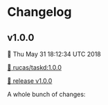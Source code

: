# Changelog

## v1.0.0

:date: Thu May 31 18:12:34 UTC 2018

[:whale: rucas/taskd:1.0.0](https://hub.docker.com/r/rucas/taskd/tags/)

[:bookmark: release v1.0.0](https://www.github.com/rucas/taskd/releases/tag/v1.0.0)

A whole bunch of changes:
